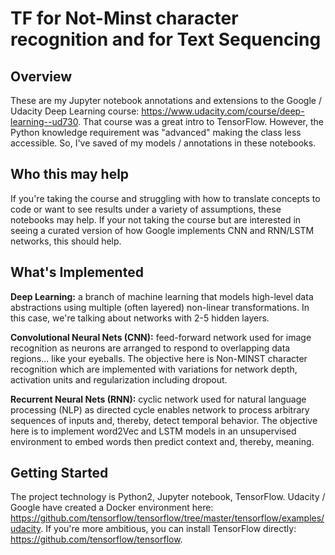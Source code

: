 # TF for Not-Minst character recognition and for Text Sequencing

## Overview

These are my Jupyter notebook annotations and extensions to the Google / Udacity Deep Learning course: https://www.udacity.com/course/deep-learning--ud730. That course was a great intro to TensorFlow. However, the Python knowledge requirement was "advanced" making the class less accessible. So, I've saved of my models / annotations in these notebooks. 

## Who this may help

If you're taking the course and struggling with how to translate concepts to code or want to see results under a variety of assumptions, these notebooks may help. If your not taking the course but are interested in seeing a curated version of how Google implements CNN and RNN/LSTM networks, this should help.

## What's Implemented

**Deep Learning:** a branch of machine learning that models high-level data abstractions using multiple (often layered) non-linear transformations. In this case, we're talking about networks with 2-5 hidden layers. 

**Convolutional Neural Nets (CNN):**  feed-forward network used for image recognition as neurons are arranged to respond to overlapping data regions... like your eyeballs.  The objective here is Non-MINST character recognition which are implemented with variations for network depth, activation units and regularization including dropout. 

**Recurrent Neural Nets (RNN):** cyclic network used for natural language processing (NLP) as directed cycle enables network to process arbitrary sequences of inputs and, thereby, detect temporal behavior. The objective here is to implement word2Vec and LSTM models in an unsupervised environment to embed words then predict context and, thereby, meaning. 

## Getting Started

The project technology is Python2, Jupyter notebook, TensorFlow. Udacity / Google have created a Docker environment here: https://github.com/tensorflow/tensorflow/tree/master/tensorflow/examples/udacity. If you're more ambitious, you can install TensorFlow directly: https://github.com/tensorflow/tensorflow. 